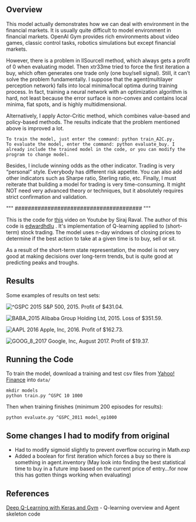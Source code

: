 ## Overview

This model actually demonstrates how we can deal with environment in the financial markets. It is usually quite difficult to model environment in financial markets. OpenAI Gym provides rich environments about video games, classic control tasks, robotics simulations but except financial markets.

However, there is a problem in llSourcell method, which always gets a profit of 0 when evaluating model. Then xtr33me tried to force the first iteration a buy, which often generates one trade only (one buy/sell signal). Still, it can’t solve the problem fundamentally. I suppose that the agent(multilayer perception network) falls into local minima/local optima during training process. In fact, training a neural network with an optimization algorithm is hard, not least because the error surface is non-convex and contains local minima, flat spots, and is highly multidimensional.

Alternatively, I apply Actor-Critic method, which combines value-based and policy-based methods. The results indicate that the problem mentioned above is improved a lot.

```
To train the model, just enter the command: python train_A2C.py.
To evaluate the model, enter the command: python evaluate_buy. I already include the trained model in the code, or you can modify the program to change model.
```

Besides, I include winning odds as the other indicator. Trading is very “personal” style. Everybody has different risk appetite. You can also add other indicators such as Sharpe ratio, Sterling ratio, etc. Finally, I must reiterate that building a model for trading is very time-consuming. It might NOT need very advanced theory or techniques, but it absolutely requires strict confirmation and validation.


"""
#######################################
"""

This is the code for [this](https://www.youtube.com/watch?v=05NqKJ0v7EE) video on Youtube by Siraj Raval. The author of this code is [edwardhdlu](https://github.com/edwardhdlu/q-trader) . It's implementation of Q-learning applied to (short-term) stock trading. The model uses n-day windows of closing prices to determine if the best action to take at a given time is to buy, sell or sit.

As a result of the short-term state representation, the model is not very good at making decisions over long-term trends, but is quite good at predicting peaks and troughs.

## Results

Some examples of results on test sets:

![^GSPC 2015](https://github.com/edwardhdlu/q-trader/blob/master/images/^GSPC_2015.png)
S&P 500, 2015. Profit of $431.04.

![BABA_2015](https://github.com/edwardhdlu/q-trader/blob/master/images/BABA_2015.png)
Alibaba Group Holding Ltd, 2015. Loss of $351.59.

![AAPL 2016](https://github.com/edwardhdlu/q-trader/blob/master/images/AAPL_2016.png)
Apple, Inc, 2016. Profit of $162.73.

![GOOG_8_2017](https://github.com/edwardhdlu/q-trader/blob/master/images/GOOG_8_2017.png)
Google, Inc, August 2017. Profit of $19.37.

## Running the Code

To train the model, download a training and test csv files from [Yahoo! Finance](https://ca.finance.yahoo.com/quote/%5EGSPC/history?p=%5EGSPC) into `data/`
```
mkdir models
python train.py ^GSPC 10 1000
```

Then when training finishes (minimum 200 episodes for results):
```
python evaluate.py ^GSPC_2011 model_ep1000
```

## Some changes I had to modify from original
- Had to modify sigmoid slightly to prevent overflow occuring in Math.exp
- Added a boolean for first iteration which forces a buy so there is something in agent.inventory  (May look into finding the best statistical time to buy in a future imp based on the current price of entry...for now this has gotten things working when evaluating)

## References

[Deep Q-Learning with Keras and Gym](https://keon.io/deep-q-learning/) - Q-learning overview and Agent skeleton code
